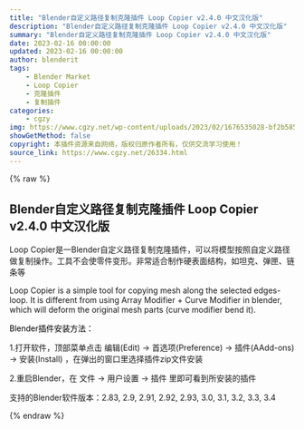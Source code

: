 ```yaml
---
title: "Blender自定义路径复制克隆插件 Loop Copier v2.4.0 中文汉化版"
description: "Blender自定义路径复制克隆插件 Loop Copier v2.4.0 中文汉化版"
summary: "Blender自定义路径复制克隆插件 Loop Copier v2.4.0 中文汉化版"
date: 2023-02-16 00:00:00
updated: 2023-02-16 00:00:00
author: blenderit
tags: 
    - Blender Market
    - Loop Copier
    - 克隆插件
    - 复制插件
categories:
    - cgzy
img: https://www.cgzy.net/wp-content/uploads/2023/02/1676535028-bf2b585aaeb7a04.jpg
showGetMethod: false
copyright: 本插件资源来自网络，版权归原作者所有，仅供交流学习使用！
source_link: https://www.cgzy.net/26334.html
---
```


{% raw %}
<div class="wp-block-pandastudio-title"><div class="title_style_01"><h2 id="h2-0">Blender自定义路径复制克隆插件 Loop Copier v2.4.0 中文汉化版</h2></div></div><p class="is-style-text-indent-2em">Loop Copier是一Blender自定义路径复制克隆插件，可以将模型按照自定义路径做复制操作。工具不会使零件变形。非常适合制作硬表面结构，如坦克、弹匣、链条等</p><p>Loop Copier is a simple tool for copying mesh along the selected edges-loop. It is different from using Array Modifier + Curve Modifier in blender, which will deform the original mesh parts (curve modifier bend it).</p><p><mark style="background-color:rgba(0, 0, 0, 0)" class="has-inline-color has-vivid-red-color">Blender插件安装方法：</mark></p><p>1.打开软件，顶部菜单点击 编辑(Edit) → 首选项(Preference) → 插件(AAdd-ons) → 安装(Install) ，在弹出的窗口里选择插件zip文件安装</p><p>2.重启Blender，在 文件 → 用户设置 → 插件 里即可看到所安装的插件</p><div class="wp-block-pandastudio-tips"><div class="tip success "><p>支持的Blender软件版本：2.83, 2.9, 2.91, 2.92, 2.93, 3.0, 3.1, 3.2, 3.3, 3.4</p>
</div></div>
<div style="display: none">cgzy</div>
{% endraw %}